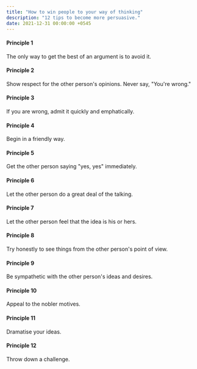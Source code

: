 ```yaml
---
title: "How to win people to your way of thinking"
description: "12 tips to become more persuasive."
date: 2021-12-31 00:00:00 +0545
---
```


<!--- In a nutshell, win people to your way of thinking. --->

#### Principle 1

The only way to get the best of an argument is to avoid it.

#### Principle 2

Show respect for the other person's opinions. Never say, "You're wrong."

#### Principle 3

If you are wrong, admit it quickly and emphatically.

#### Principle 4

Begin in a friendly way.

#### Principle 5

Get the other person saying "yes, yes" immediately.

#### Principle 6

Let the other person do a great deal of the talking.

#### Principle 7

Let the other person feel that the idea is his or hers.

#### Principle 8

Try honestly to see things from the other person's point of view.

#### Principle 9

Be sympathetic with the other person's ideas and desires.

#### Principle 10

Appeal to the nobler motives.

#### Principle 11

Dramatise your ideas.

#### Principle 12

Throw down a challenge.
